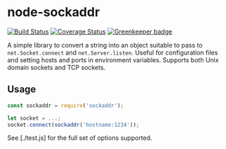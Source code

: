 # node-sockaddr

[![Build Status](https://travis-ci.org/Stanford-Mobisocial-IoT-Lab/node-sockaddr.svg?branch=master)](https://travis-ci.org/Stanford-Mobisocial-IoT-Lab/node-sockaddr) [![Coverage Status](https://coveralls.io/repos/github/Stanford-Mobisocial-IoT-Lab/node-sockaddr/badge.svg?branch=master)](https://coveralls.io/github/Stanford-Mobisocial-IoT-Lab/node-sockaddr?branch=master) [![Greenkeeper badge](https://badges.greenkeeper.io/Stanford-Mobisocial-IoT-Lab/node-sockaddr.svg)](https://greenkeeper.io/)

A simple library to convert a string into an object suitable to pass to `net.Socket.connect` and `net.Server.listen`.
Useful for configuration files and setting hosts and ports in environment variables.
Supports both Unix domain sockets and TCP sockets.

## Usage

```javascript
const sockaddr = require('sockaddr');

let socket = ...;
socket.connect(sockaddr('hostname:1234'));
```

See [./test.js] for the full set of options supported.
